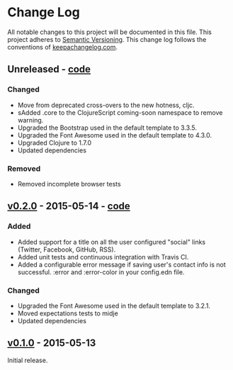 # Change Log

All notable changes to this project will be documented in this file. This project adheres to [Semantic Versioning](http://semver.org/). This change log follows the conventions of [keepachangelog.com](http://keepachangelog.com).

## Unreleased - [code](https://github.com/SnootyMonkey/posthere.io/compare/v0.2...HEAD)

### Changed
* Move from deprecated cross-overs to the new hotness, cljc.
* sAdded .core to the ClojureScript coming-soon namespace to remove warning.
* Upgraded the Bootstrap used in the default template to 3.3.5.
* Upgraded the Font Awesome used in the default template to 4.3.0.
* Upgraded Clojure to 1.7.0
* Updated dependencies

### Removed
* Removed incomplete browser tests

## [v0.2.0](https://github.com/SnootyMonkey/coming-soon/releases/tag/v0.2.0) -  2015-05-14 - [code](https://github.com/SnootyMonkey/posthere.io/compare/v0.1...v0.2)

### Added
* Added support for a title on all the user configured "social" links (Twitter, Facebook, GitHub, RSS).
* Added unit tests and continuous integration with Travis CI.
* Added a configurable error message if saving user's contact info is not successful. :error and :error-color in your config.edn file.

### Changed
* Upgraded the Font Awesome used in the default template to 3.2.1.
* Moved expectations tests to midje
* Updated dependencies

## [v0.1.0](https://github.com/SnootyMonkey/coming-soon/releases/tag/v0.1.0) - 2015-05-13

Initial release.
